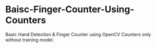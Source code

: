 # Baisc-Finger-Counter-Using-Counters
Basic Hand Detection &amp; Finger Counter using OpenCV Counters only without training model.
